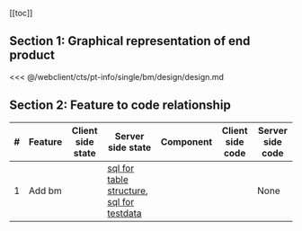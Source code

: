 [[toc]]

## Section 1: Graphical representation of end product

<<< @/webclient/cts/pt-info/single/bm/design/design.md

## Section 2: Feature to code relationship

| #   | Feature | Client side state | Server side state                                                                                                                                                                                                                                                                                                | Component | Client side code | Server side code |
| --- | ------- | ----------------- | ---------------------------------------------------------------------------------------------------------------------------------------------------------------------------------------------------------------------------------------------------------------------------------------------------------------- | --------- | ---------------- | ---------------- |
| 1   | Add bm  |                   | [sql for table structure](https://github.com/savantcare/emr/blob/master/webclient/cts/pt-info/single/bm/db/structure/sc_bm/structure-gen-on-2020-07-02.sql), [sql for testdata](https://github.com/savantcare/emr/blob/master/webclient/cts/pt-info/single/bm/db/structure/sc_bm/testdata-gen-on-2020-07-02.sql) |           |                  | None             |
